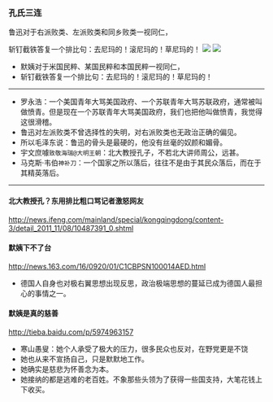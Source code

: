 ### 孔氏三连
鲁迅对于右派败类、左派败类和同乡败类一视同仁，

斩钉截铁答复一个排比句：去尼玛的！滚尼玛的！草尼玛的！
![](https://c-ssl.duitang.com/uploads/item/201712/23/20171223174116_RANsL.jpeg)
![](https://c-ssl.duitang.com/uploads/item/201712/23/20171223174116_RANsL.thumb.700_0.jpeg)
![]()
![]()
- 默姨对于米国民粹、某国民粹和本国民粹一视同仁，
- 斩钉截铁答复一个排比句：去尼玛的！滚尼玛的！草尼玛的！
---
- 罗永浩：一个美国青年大骂美国政府、一个苏联青年大骂苏联政府，通常被叫做愤青。但是现在一个苏联青年大骂美国政府，我们也把他叫做愤青，我觉得这很滑稽。
- 鲁迅对左派败类不曾选择性的失明，对右派败类也无政治正确的偏见。
- 所以毛泽东说：鲁迅的骨头是最硬的，他没有丝毫的奴颜和媚骨。
- 宇文庶噱`致敬海瑞@大明王朝`：北大教授孔子，不若北大讲师周公，远甚。
- 马克斯·韦伯`神补刀`：一个国家之所以落后，往往不是由于其民众落后，而在于其精英落后。
---
#### 北大教授孔？东用排比粗口骂记者激怒网友
http://news.ifeng.com/mainland/special/kongqingdong/content-3/detail_2011_11/08/10487391_0.shtml
#### 默姨下不了台
http://news.163.com/16/0920/01/C1CBPSN100014AED.html
- 德国人自身也对极右翼思想出现反思，政治极端思想的蔓延已成为德国人最担心的事情之一。
#### 默姨是真的慈善
http://tieba.baidu.com/p/5974963157
- 寒山愚叟：她个人承受了极大的压力，很多民众也反对，在野党更是不饶
- 她也从来不宣扬自己，只是默默地工作。
- 她确实是慈悲为怀善念为本。
- 她接纳的都是逃难的老百姓。不象那些头领为了获得一些国支持，大笔花钱上下收买。
